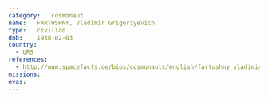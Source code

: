 ```yaml
---
category:	cosmonaut
name:	FARTUSHNY, Vladimir Grigoriyevich
type:	civilian
dob:	1938-02-03
country:
  - URS
references:
  - http://www.spacefacts.de/bios/cosmonauts/english/fartushny_vladimir.htm
missions:
evas:
---
```

